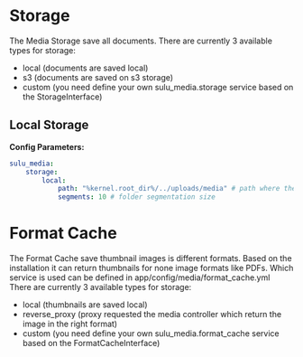 # Storage
The Media Storage save all documents.
There are currently 3 available types for storage:
 - local (documents are saved local)
 - s3 (documents are saved on s3 storage)
 - custom (you need define your own sulu_media.storage service based on the StorageInterface)


## Local Storage

**Config Parameters:**

``` yml
sulu_media:
    storage:
        local:
            path: "%kernel.root_dir%/../uploads/media" # path where the documents will be saved
            segments: 10 # folder segmentation size
```

# Format Cache
The Format Cache save thumbnail images is different formats.
Based on the installation it can return thumbnails for none image formats like PDFs.
Which service is used can be defined in app/config/media/format_cache.yml
There are currently 3 available types for storage:
 - local (thumbnails are saved local)
 - reverse_proxy (proxy requested the media controller which return the image in the right format)
 - custom (you need define your own sulu_media.format_cache service based on the FormatCacheInterface)
